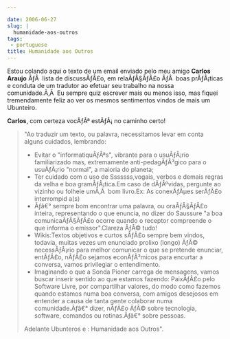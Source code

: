 ```yaml
---

date: 2006-06-27
slug: |
  humanidade-aos-outros
tags:
 - portuguese
title: Humanidade aos Outros
---
```


Estou colando aqui o texto de um email enviado pelo meu amigo **Carlos
Araujo** ÃƒÂ  lista de discussÃƒÂ£o, em relaÃƒÂ§ÃƒÂ£o ÃƒÂ  boas
prÃƒÂ¡ticas e conduta de um tradutor ao efetuar seu trabalho na nossa
comunidade.Ã‚Â  Eu sempre quiz escrever mais ou menos isso, mas fiquei
tremendamente feliz ao ver os mesmos sentimentos vindos de mais um
Ubunteiro.

**Carlos**, com certeza vocÃƒÂª estÃƒÂ¡ no caminho certo!

> \"Ao traduzir um texto, ou palavra, necessitamos levar em conta alguns
> cuidados, lembrando:
>
> -   Evitar o "informatiquÃƒÂªs", vibrante para o usuÃƒÂ¡rio
>     familiarizado mas, extremamente anti-pedagÃƒÂ³gico para o
>     usuÃƒÂ¡rio "normal", a maioria do planeta;
> -   Ter cuidado com o uso de Sssssss,vogais, verbos e demais regras da
>     velha e boa gramÃƒÂ¡tica.Em caso de dÃƒÂºvidas, pergunte ao
>     vizinho ou folheie umÃ‚Â  bom livro.Ex: As conexÃƒÂµes serÃƒÂ£o
>     interrompid a(s)
> -   Ãƒâ€° sempre bom encontrar uma palavra, ou oraÃƒÂ§ÃƒÂ£o inteira,
>     representando o que enuncia, no dizer do Saussure "a boa
>     comunicaÃƒÂ§ÃƒÂ£o ocorre quando o receptor compreende o que
>     informa o emissor".Clareza ÃƒÂ© tudo!
> -   Wikis:Textos objetivos e curtos sÃƒÂ£o sempre bem vindos, todavia,
>     muitas vezes um enunciado prolixo (longo) ÃƒÂ© necessÃƒÂ¡rio para
>     melhor comunicar o que se pretende enunciar, entÃƒÂ£o, nÃƒÂ£o
>     sejamos econÃƒÂ³micos para encurtar a conversa, vamos privilegiar
>     o entendimento.
> -   Imaginando o que a Sonda Pioner carrega de mensagens, vamos buscar
>     inserir sentido ao que estamos fazendo: PaixÃƒÂ£o pelo Software
>     Livre, por compartilhar valores, do modo como fazemos quando
>     estamos numa boa conversa, com amigos desejosos em entender a
>     causa de tanta gente colaborar numa comunidade.Ãƒâ€° dizer, nÃƒÂ£o
>     ÃƒÂ© sobre tecnologia, software, comandos ou rotinas.Ãƒâ€° sobre
>     pessoas.
>
> Adelante Ubunteros e : Humanidade aos Outros".

